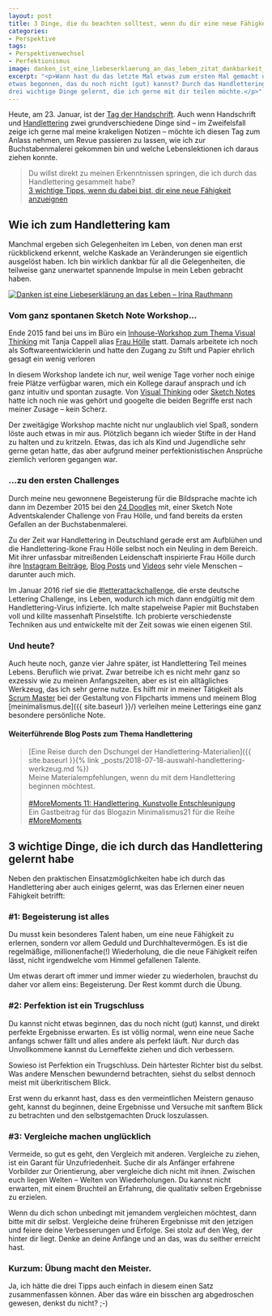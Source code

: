 ```yaml
---
layout: post
title: 3 Dinge, die du beachten solltest, wenn du dir eine neue Fähigkeit aneignest
categories:
- Perspektive
tags:
- Perspektivenwechsel
- Perfektionismus
image: danken_ist_eine_liebeserklaerung_an_das_leben_zitat_dankbarkeit_rauthmann.jpg
excerpt: "<p>Wann hast du das letzte Mal etwas zum ersten Mal gemacht oder
etwas begonnen, das du noch nicht (gut) kannst? Durch das Handlettering habe ich
drei wichtige Dinge gelernt, die ich gerne mit dir teilen möchte.</p>"
---
```


Heute, am 23. Januar, ist der
[Tag der Handschrift](https://welcher-tag-ist-heute.org/aktionstage/tag-der-handschrift).
Auch wenn Handschrift und [Handlettering](https://www.frauhoelle.com/handlettering-ressourcen/) zwei grundverschiedene Dinge sind – im Zweifelsfall zeige ich gerne mal meine
krakeligen Notizen – möchte ich diesen Tag zum Anlass nehmen, um Revue passieren
zu lassen, wie ich zur Buchstabenmalerei gekommen bin und welche Lebenslektionen
ich daraus ziehen konnte.

> Du willst direkt zu meinen Erkenntnissen springen, die ich durch das
Handlettering gesammelt habe?<br/>
> [3 wichtige Tipps, wenn du dabei bist, dir eine neue Fähigkeit anzueignen](#3-wichtige-dinge-die-ich-durch-das-handlettering-gelernt-habe)

## Wie ich zum Handlettering kam

Manchmal ergeben sich Gelegenheiten im Leben, von denen man erst rückblickend
erkennt, welche Kaskade an Veränderungen sie eigentlich ausgelöst haben. Ich bin
wirklich dankbar für all die Gelegenheiten, die teilweise ganz unerwartet
spannende Impulse in mein Leben gebracht haben.

[![Danken ist eine Liebeserklärung an das Leben – Irina Rauthmann]({{site.baseurl}}/assets/img/posts/danken_ist_eine_liebeserklaerung_an_das_leben_zitat_dankbarkeit_rauthmann.jpg)]({{site.baseurl}}/assets/img/posts/danken_ist_eine_liebeserklaerung_an_das_leben_zitat_dankbarkeit_rauthmann.jpg)

### Vom ganz spontanen Sketch Note Workshop...

Ende 2015 fand bei uns im Büro ein [Inhouse-Workshop zum Thema Visual Thinking](https://synyx.de/blog/visual-thinking-synyx-sketcht/) mit Tanja Cappell alias
[Frau Hölle](https://www.frauhoelle.com/) statt. Damals arbeitete
ich noch als Softwareentwicklerin und hatte den Zugang zu Stift und Papier
ehrlich gesagt ein wenig verloren

In diesem Workshop landete ich nur, weil wenige Tage vorher noch einige freie
Plätze verfügbar waren, mich ein Kollege darauf ansprach und ich ganz intuitiv
und spontan zusagte. Von [Visual Thinking](https://sketchnoting.net/visual-thinking/)
oder [Sketch Notes](https://sketchnoting.net/) hatte ich noch nie was gehört und
googelte die beiden Begriffe erst nach meiner Zusage – kein Scherz.

Der zweitägige Workshop machte nicht nur unglaublich viel Spaß, sondern löste
auch etwas in mir aus. Plötzlich begann ich wieder Stifte in der Hand zu halten
und zu kritzeln. Etwas, das ich als Kind und Jugendliche sehr gerne getan hatte,
das aber aufgrund meiner perfektionistischen Ansprüche ziemlich verloren
gegangen war.

### ...zu den ersten Challenges

Durch meine neu gewonnene Begeisterung für die Bildsprache machte ich dann im
Dezember 2015 bei den [24 Doodles](https://www.frauhoelle.com/24doodles2015/)
mit, einer Sketch Note Adventskalender Challenge von Frau Hölle, und fand
bereits da ersten Gefallen an der Buchstabenmalerei.

Zu der Zeit war Handlettering in Deutschland gerade erst am Aufblühen und die
Handlettering-Ikone Frau Hölle selbst noch ein Neuling in dem Bereich. Mit ihrer
unfassbar mitreißenden Leidenschaft inspirierte Frau Hölle durch ihre
[Instagram Beiträge](https://www.instagram.com/frauhoelle), [Blog Posts](https://www.frauhoelle.com/blog/) und [Videos](https://www.youtube.com/channel/UCjZ6I6AZExbv39kSKox4-oA) sehr viele Menschen – darunter auch mich.

Im Januar 2016 rief sie die
[#letterattackchallenge](https://www.frauhoelle.com/letterattackchallenge/), die
erste deutsche Lettering Challenge, ins Leben, wodurch ich mich dann endgültig
mit dem Handlettering-Virus infizierte. Ich malte stapelweise Papier mit
Buchstaben voll und killte massenhaft Pinselstifte. Ich probierte verschiedenste
Techniken aus und entwickelte mit der Zeit sowas wie einen eigenen Stil.

### Und heute?

Auch heute noch, ganze vier Jahre später, ist Handlettering Teil meines Lebens.
Beruflich wie privat. Zwar betreibe ich es nicht mehr ganz so exzessiv wie zu
meinen Anfangszeiten, aber es ist ein alltägliches Werkzeug, das ich sehr gerne
nutze. Es hilft mir in meiner Tätigkeit als
[Scrum Master](https://t3n.de/news/scrum-master-aufgaben-ausbildung-gehalt-800972/)
bei der Gestaltung von Flipcharts immens und meinem Blog [meinimalismus.de]({{ site.baseurl }}/) verleihen meine Letterings eine ganz besondere persönliche Note.

#### Weiterführende Blog Posts zum Thema Handlettering

>[Eine Reise durch den Dschungel der Handlettering-Materialien]({{ site.baseurl }}{% link _posts/2018-07-18-auswahl-handlettering-werkzeug.md %})<br/>
Meine Materialempfehlungen, wenn du mit dem Handlettering beginnen möchtest.<br/><br/>
[#MoreMoments 11: Handlettering. Kunstvolle Entschleunigung](https://minimalismus21.de/2018/07/20/moremoments11-handlettering/)<br/>
Ein Gastbeitrag für das Blogazin Minimalismus21 für die Reihe [#MoreMoments](https://minimalismus21.de/2016/10/28/moremoments-was-wirklich-wertvoll-ist/)

## 3 wichtige Dinge, die ich durch das Handlettering gelernt habe

Neben den praktischen Einsatzmöglichkeiten habe ich durch das Handlettering aber
auch einiges gelernt, was das Erlernen einer neuen Fähigkeit betrifft:

### #1: Begeisterung ist alles

Du musst kein besonderes Talent haben, um eine neue Fähigkeit zu erlernen,
sondern vor allem Geduld und Durchhaltevermögen. Es ist die regelmäßige,
millionenfache(!) Wiederholung, die die neue Fähigkeit reifen lässt, nicht
irgendwelche vom Himmel gefallenen Talente.

Um etwas derart oft immer und immer wieder zu wiederholen, brauchst du daher vor
allem eins: Begeisterung. Der Rest kommt durch die Übung.

### #2: Perfektion ist ein Trugschluss

Du kannst nicht etwas beginnen, das du noch nicht (gut) kannst, und direkt
perfekte Ergebnisse erwarten. Es ist völlig normal, wenn eine neue Sache anfangs
schwer fällt und alles andere als perfekt läuft. Nur durch das Unvollkommene
kannst du Lerneffekte ziehen und dich verbessern.

Sowieso ist Perfektion ein Trugschluss. Dein härtester Richter bist du selbst.
Was andere Menschen bewundernd betrachten, siehst du selbst dennoch meist mit
überkritischem Blick.

Erst wenn du erkannt hast, dass es den vermeintlichen Meistern genauso geht,
kannst du beginnen, deine Ergebnisse und Versuche mit sanftem Blick zu
betrachten und den selbstgemachten Druck loszulassen.

### #3: Vergleiche machen unglücklich

Vermeide, so gut es geht, den Vergleich mit anderen. Vergleiche zu ziehen, ist
ein Garant für Unzufriedenheit. Suche dir als Anfänger erfahrene Vorbilder zur
Orientierung, aber vergleiche dich nicht mit ihnen. Zwischen euch liegen Welten
– Welten von Wiederholungen. Du kannst nicht erwarten, mit einem Bruchteil an
Erfahrung, die qualitativ selben Ergebnisse zu erzielen.

Wenn du dich schon unbedingt mit jemandem vergleichen möchtest, dann bitte mit
dir selbst. Vergleiche deine früheren Ergebnisse mit den jetzigen und feiere
deine Verbesserungen und Erfolge. Sei stolz auf den Weg, der hinter dir liegt.
Denke an deine Anfänge und an das, was du seither erreicht hast.

### Kurzum: Übung macht den Meister.

Ja, ich hätte die drei Tipps auch einfach in diesem einen Satz zusammenfassen
können. Aber das wäre ein bisschen arg abgedroschen gewesen, denkst du nicht? ;-)
